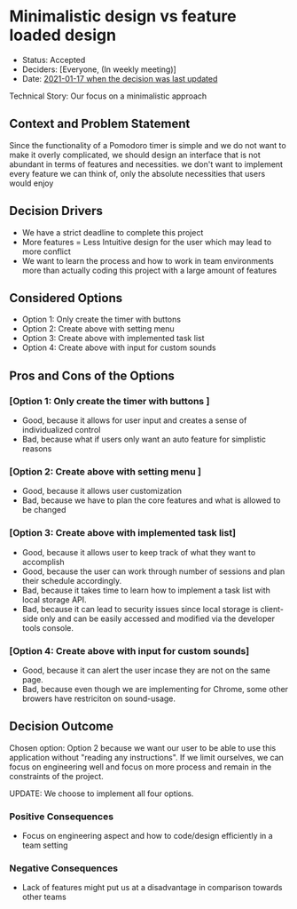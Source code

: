 # Minimalistic design vs feature loaded design

* Status: Accepted
* Deciders: [Everyone, (In weekly meeting)] <!-- optional -->
* Date: [2021-01-17 when the decision was last updated](../../admin/meetings/012021-TeamMeetingWeek#3-Brainstorm.md) <!-- optional -->

Technical Story: Our focus on a minimalistic approach <!-- optional -->

## Context and Problem Statement

Since the functionality of a Pomodoro timer is simple and we do not want to make it overly complicated, we should design an interface that is not abundant in terms of features and necessities. we don't want to implement every feature we can think of, only the absolute necessities that users would enjoy

## Decision Drivers

* We have a strict deadline to complete this project
* More features = Less Intuitive design for the user which may lead to more conflict
* We want to learn the process and how to work in team environments more than actually coding this project with a large amount of features

## Considered Options

* Option 1: Only create the timer with buttons
* Option 2: Create above with setting menu
* Option 3: Create above with implemented task list
* Option 4: Create above with input for custom sounds


## Pros and Cons of the Options <!-- optional -->

### [Option 1: Only create the timer with buttons ]

* Good, because it allows for user input and creates a sense of individualized control
* Bad, because what if users only want an auto feature for simplistic reasons

### [Option 2: Create above with setting menu ]

* Good, because it allows user customization 
* Bad, because we have to plan the core features and what is allowed to be changed

### [Option 3: Create above with implemented task list]

* Good, because it allows user to keep track of what they want to accomplish
* Good, because the user can work through number of sessions and plan their schedule accordingly. 
* Bad, because it takes time to learn how to implement a task list with local storage API.
* Bad, because it can lead to security issues since local storage is client-side only and can be easily accessed and modified via the developer tools console.

### [Option 4: Create above with input for custom sounds]

* Good, because it can alert the user incase they are not on the same page.
* Bad, because even though we are implementing for Chrome, some other browers have restriciton on sound-usage.

## Decision Outcome

Chosen option: Option 2 because we want our user to be able to use this application without "reading any instructions". If we limit ourselves, we can focus on engineering well and focus on more process and remain in the constraints of the project.

UPDATE: We choose to implement all four options.


### Positive Consequences <!-- optional -->

* Focus on engineering aspect and how to code/design efficiently in a team setting

### Negative Consequences <!-- optional -->

* Lack of features might put us at a disadvantage in comparison towards other teams
